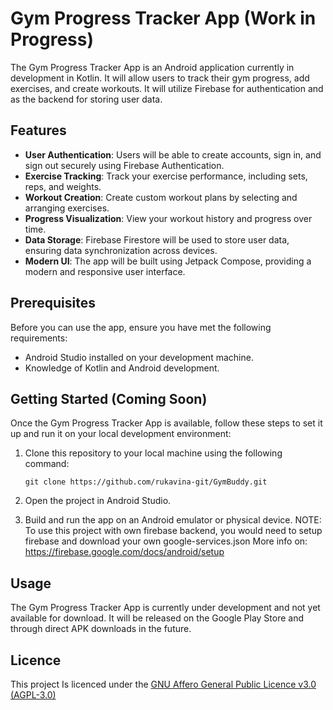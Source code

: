 # Gym Progress Tracker App (Work in Progress)

The Gym Progress Tracker App is an Android application currently in development in Kotlin. It will allow users to track their gym progress, add exercises, and create workouts. 
It will utilize Firebase for authentication and as the backend for storing user data.

## Features

- **User Authentication**: Users will be able to create accounts, sign in, and sign out securely using Firebase Authentication.
- **Exercise Tracking**: Track your exercise performance, including sets, reps, and weights.
- **Workout Creation**: Create custom workout plans by selecting and arranging exercises.
- **Progress Visualization**: View your workout history and progress over time.
- **Data Storage**: Firebase Firestore will be used to store user data, ensuring data synchronization across devices.
- **Modern UI**: The app will be built using Jetpack Compose, providing a modern and responsive user interface.

## Prerequisites

Before you can use the app, ensure you have met the following requirements:

- Android Studio installed on your development machine.
- Knowledge of Kotlin and Android development.

## Getting Started (Coming Soon)

Once the Gym Progress Tracker App is available, follow these steps to set it up and run it on your local development environment:

1. Clone this repository to your local machine using the following command:

   ```shell
   git clone https://github.com/rukavina-git/GymBuddy.git

2. Open the project in Android Studio.

3. Build and run the app on an Android emulator or physical device.
NOTE: To use this project with own firebase backend, you would need to setup firebase and download your own google-services.json
More info on: https://firebase.google.com/docs/android/setup

## Usage

The Gym Progress Tracker App is currently under development and not yet available for download. It will be released on the Google Play Store and through direct APK downloads in the future.

## Licence

This project Is licenced under the [GNU Affero General Public Licence v3.0 (AGPL-3.0)](LICENCE)
